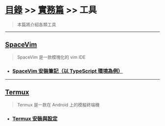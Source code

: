 # [目錄](../../README.md) >> [實務篇](../README.md) >> 工具

> 本篇將介紹各類工具

---

## [SpaceVim](./spacevim/README.md)

> SpaceVim 是一款模塊化的 vim IDE

* ### [SpaceVim 安裝筆記（以 TypeScript 環境為例）](./spacevim/spacevim安裝筆記_以typescript環境為例/README.md)

---

## [Termux](./termux/README.md)

> Termux 是一款在 Android 上的模擬終端機

* ### [Termux 安裝與設定](./termux/termux安裝與設定/README.md)